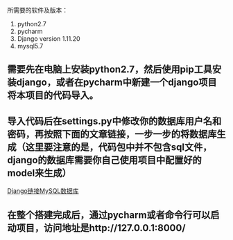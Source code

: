  所需要的软件及版本：
1. python2.7
2. pycharm
3. Django version 1.11.20
4. mysql5.7
## 需要先在电脑上安装python2.7，然后使用pip工具安装django，或者在pycharm中新建一个django项目将本项目的代码导入。
## 导入代码后在settings.py中修改你的数据库用户名和密码，再按照下面的文章链接，一步一步的将数据库生成（这里要注意的是，代码包中并不包含sql文件，django的数据库需要你自己使用项目中配置好的model来生成）
[Django链接MySQL数据库](https://www.cnblogs.com/testway/p/7435328.html)

## 在整个搭建完成后，通过pycharm或者命令行可以启动项目，访问地址是http://127.0.0.1:8000/